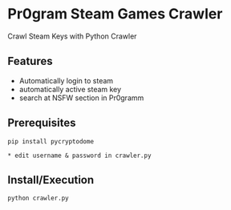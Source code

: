 # Pr0gram Steam Games Crawler
Crawl Steam Keys with Python Crawler

## Features
* Automatically login to steam
* automatically active steam key
* search at NSFW section in Pr0gramm

## Prerequisites
```shell
pip install pycryptodome

* edit username & password in crawler.py
```

## Install/Execution
```shell
python crawler.py
```